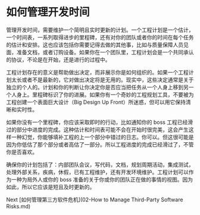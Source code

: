 # 如何管理开发时间
[//]: # (Version:1.0.0)
管理开发时间，需要维护一个简明且实时更新的计划。一个工程计划是一个估计，一个时间表，一系列取得进步的里程碑，还有对你的团队或者你的时间在每个任务的估计和安排。这也应该包括你需要记得去做的其他事，比如与质量保障人员见面，准备文档，或者订购设备。如果你在一个团队里，工程计划会是一个共同承认的协议，不论是在开始，还是进行的过程中。

工程计划存在的意义是帮助做出决定，而非展示你是如何组织的。如果一个工程计划太长或者不是最新的，它对做出决定将是无用的。现实中，这些决定通常是关于独立的个人的。计划和你的判断让你决定你是否应当把任务从一个人身上移到另一个人身上。里程碑标识了你的进展。如果你有一个奇妙的工程规划工具，不要被为工程创建一个表面巨大设计（Big Design Up Front）所迷惑，但可以用它保持清晰和实时性。

如果你没有一个里程碑，你应该采取即时的行动，比如通知你的 boss 工程已经滑过的部分中进度的完成。这种估计和时间表可能不会在开始时很完美，这会产生这样一种幻觉，你能够填补工程的上一个部分中错过的日志。你可以。但这很可能是因为你低估了那个部分或者高估了一部分。所以工程进度的完成已经滑过了，不管你是否喜欢。

确保你的计划包括了：内部团队会议，写代码，文档，规划周期活动，集成测试，处理外部关系，疾病，休假，已有工程维护，还有开发环境维护。工程计划可以作为一种为局外人或你的 boss 准备的关于你或你的团队正在做的事情的视图。因为如此，所以它应该是短且及时更新的。

Next [如何管理第三方软件危机](02-How to Manage Third-Party Software Risks.md)
